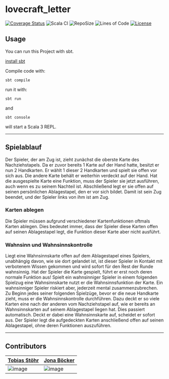 # lovecraft_letter

[![Coverage Status](https://coveralls.io/repos/github/TobiasReyEye/lovecraft_letter/badge.svg?branch=main)](https://coveralls.io/github/TobiasReyEye/lovecraft_letter?branch=main)
![Scala CI](https://github.com/TobiasReyEye/lovecraft_letter/actions/workflows/scala.yml/badge.svg)
![RepoSize](https://img.shields.io/github/repo-size/TobiasReyEye/lovecraft_letter)
![Lines of Code](https://tokei.rs/b1/github/TobiasReyEye/lovecraft_letter)
[![License](https://img.shields.io/github/license/TobiasReyEye/lovecraft_letter?color=green)](https://cdn130.picsart.com/272563229032201.jpg?r1024x1024)

## Usage

You can run this Project with sbt.

[install sbt](https://www.scala-sbt.org/1.x/docs/Setup.html)

Compile code with:
```
sbt compile
```
run it with:
```
sbt run
```
and
```
sbt console
```
will start a Scala 3 REPL.

---

## Spielablauf

Der Spieler, der am Zug ist, zieht zunächst die oberste Karte des
Nachziehstapels. Da er zuvor
bereits 1 Karte auf der Hand hatte, besitzt er nun 2 Handkarten.
Er wählt 1 dieser 2 Handkarten und spielt sie offen vor sich aus. Die
andere Karte behält er weiterhin verdeckt auf der Hand.
Hat die ausgespielte Karte eine Funktion, muss der Spieler sie jetzt
ausführen, auch wenn es zu seinem Nachteil ist. Abschließend legt er
sie offen auf seinen persönlichen Ablagestapel, den er vor sich bildet.
Damit ist sein Zug beendet, und der Spieler links von ihm ist am Zug.

### Karten ablegen
Die Spieler müssen aufgrund verschiedener Kartenfunktionen oftmals
Karten ablegen. Dies bedeutet immer, dass der Spieler diese Karten offen
auf seinen Ablagestapel legt, die Funktion dieser Karte aber nicht ausführt.

### Wahnsinn und Wahnsinnskontrolle
Liegt eine Wahnsinnskarte offen auf dem Ablagestapel eines Spielers,
unabhängig davon, wie sie dort gelandet ist, ist dieser Spieler in Kontakt
mit verbotenem Wissen gekommen und wird sofort für den Rest der
Runde wahnsinnig. Hat der Spieler die Karte gespielt, führt er erst noch
deren normale Funktion aus!
Spielt ein wahnsinniger Spieler in einem folgenden Spielzug eine
Wahnsinnskarte nutzt er die Wahnsinnsfunktion der Karte.
Ein wahnsinniger Spieler riskiert aber, jederzeit mental zusammenzubrechen.
Zu Beginn jedes seiner folgenden Spielzüge, bevor er die
neue Handkarte zieht, muss er die Wahnsinnskontrolle durchführen.
Dazu deckt er so viele Karten eine nach der anderen vom Nachziehstapel
auf, wie er bereits an Wahnsinnskarten auf seinem Ablagestapel liegen
hat. Dies passiert automatisch.
Deckt er dabei eine Wahnsinnskarte auf, scheidet er sofort aus.
Der Spieler legt die aufgedeckten Karten anschließend offen
auf seinen Ablagestapel, ohne deren Funktionen auszuführen.

---

## Contributors
| [Tobias Stöhr](https://github.com/TobiasReyEye)  |  [Jona Böcker](https://github.com/jbcker) | 
|---|---|
| ![image](https://github-readme-streak-stats.herokuapp.com/?user=TobiasReyEye) | ![image](https://github-readme-streak-stats.herokuapp.com/?user=jbcker)  |
